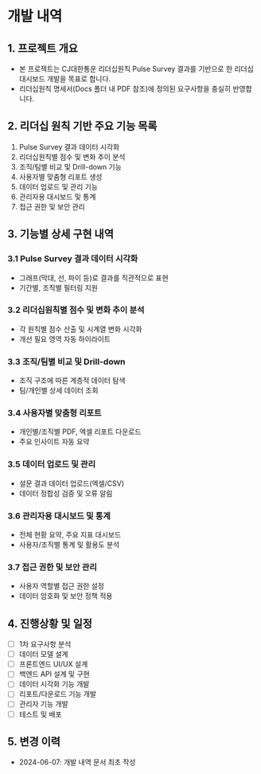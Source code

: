 # 개발 내역

## 1. 프로젝트 개요
- 본 프로젝트는 CJ대한통운 리더십원칙 Pulse Survey 결과를 기반으로 한 리더십 대시보드 개발을 목표로 합니다.
- 리더십원칙 명세서(Docs 폴더 내 PDF 참조)에 정의된 요구사항을 충실히 반영합니다.

## 2. 리더십 원칙 기반 주요 기능 목록
1. Pulse Survey 결과 데이터 시각화
2. 리더십원칙별 점수 및 변화 추이 분석
3. 조직/팀별 비교 및 Drill-down 기능
4. 사용자별 맞춤형 리포트 생성
5. 데이터 업로드 및 관리 기능
6. 관리자용 대시보드 및 통계
7. 접근 권한 및 보안 관리

## 3. 기능별 상세 구현 내역
### 3.1 Pulse Survey 결과 데이터 시각화
- 그래프(막대, 선, 파이 등)로 결과를 직관적으로 표현
- 기간별, 조직별 필터링 지원

### 3.2 리더십원칙별 점수 및 변화 추이 분석
- 각 원칙별 점수 산출 및 시계열 변화 시각화
- 개선 필요 영역 자동 하이라이트

### 3.3 조직/팀별 비교 및 Drill-down
- 조직 구조에 따른 계층적 데이터 탐색
- 팀/개인별 상세 데이터 조회

### 3.4 사용자별 맞춤형 리포트
- 개인별/조직별 PDF, 엑셀 리포트 다운로드
- 주요 인사이트 자동 요약

### 3.5 데이터 업로드 및 관리
- 설문 결과 데이터 업로드(엑셀/CSV)
- 데이터 정합성 검증 및 오류 알림

### 3.6 관리자용 대시보드 및 통계
- 전체 현황 요약, 주요 지표 대시보드
- 사용자/조직별 통계 및 활용도 분석

### 3.7 접근 권한 및 보안 관리
- 사용자 역할별 접근 권한 설정
- 데이터 암호화 및 보안 정책 적용

## 4. 진행상황 및 일정
- [ ] 1차 요구사항 분석
- [ ] 데이터 모델 설계
- [ ] 프론트엔드 UI/UX 설계
- [ ] 백엔드 API 설계 및 구현
- [ ] 데이터 시각화 기능 개발
- [ ] 리포트/다운로드 기능 개발
- [ ] 관리자 기능 개발
- [ ] 테스트 및 배포

## 5. 변경 이력
- 2024-06-07: 개발 내역 문서 최초 작성 